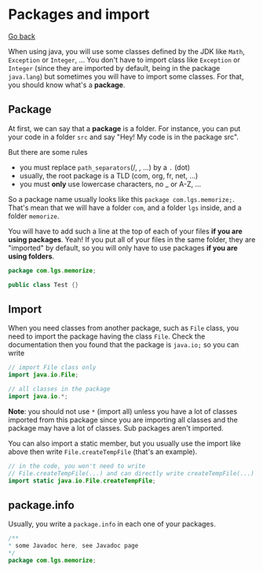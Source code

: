 # Packages and import

[Go back](..)

When using java, you will use some classes defined by the JDK
like ``Math``, `Exception` or `Integer`, ... You don't
have to import class like `Exception` or `Integer`  (since
they are imported by default, being in the package `java.lang`)
but sometimes you will have to import some classes. For that, you should know
what's a **package**.

<div class="sr"></div>

## Package

At first, we can say that a **package** is a folder. For instance,
you can put your code in a folder ``src`` and say "Hey! My code
is in the package src".

But there are some rules

* you must replace ``path_separators``(/, \, ...) by a `.` (dot)
* usually, the root package is a TLD (com, org, fr, net, ...)
* you must **only** use lowercase characters, no _ or A-Z, ...

So a package name usually looks like this
```package com.lgs.memorize;```. That's mean that we will
have a folder ``com``, and a folder ``lgs`` inside, and a folder
``memorize``. 

You will have to add such a line at the top of each of your files
**if you are using packages**. Yeah! If you put all of your files
in the same folder, they are "imported" by default, so you will
only have to use packages **if you are using folders**.

```java
package com.lgs.memorize;

public class Test {}
```

<div class="sl"></div>

## Import

When you need classes from another package, such as ``File``
class, you need to import the package having the class
``File``. Check the documentation then you found that the
package is ``java.io;`` so you can write

```java
// import File class only
import java.io.File;

// all classes in the package
import java.io.*;
```

**Note**: you should not use ``*`` (import all) unless you
have a lot of classes imported from this package since you are importing
all classes and the package may have a lot of classes. Sub packages aren't
imported.

You can also import a static member, but you usually use the
import like above then write ``File.createTempFile`` (that's an example).

```java
// in the code, you won't need to write
// File.createTempFile(...) and can directly write createTempFile(...)
import static java.io.File.createTempFile;
```

<div class="sr"></div>

## package.info

Usually, you write a ``package.info`` in each one of your packages.

```java
/**
* some Javadoc here, see Javadoc page
*/
package com.lgs.memorize;
```